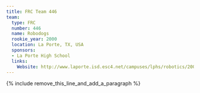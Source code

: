 ```yaml
---
title: FRC Team 446
team:
  type: FRC
  number: 446
  name: Robodogs
  rookie_year: 2000
  location: La Porte, TX, USA
  sponsors:
  - La Porte High School
  links:
    Website: http://www.laporte.isd.esc4.net/campuses/lphs/robotics/2002_03/index.htm
---
```


{% include remove_this_line_and_add_a_paragraph %}